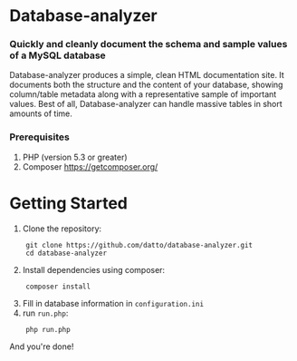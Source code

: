 # Database-analyzer
### Quickly and cleanly document the schema and sample values of a MySQL database

Database-analyzer produces a simple, clean HTML documentation site.  It documents both the structure and the content of
your database, showing column/table metadata along with a representative sample of important values. Best of all,
Database-analyzer can handle massive tables in short amounts of time.


### Prerequisites
1. PHP (version 5.3 or greater)
2. Composer https://getcomposer.org/


# Getting Started
1. Clone the repository:
```
    git clone https://github.com/datto/database-analyzer.git
    cd database-analyzer
```
2. Install dependencies using composer:
```
    composer install
```
3. Fill in database information in `configuration.ini`
4. run `run.php`:
```
    php run.php
```

And you're done!
